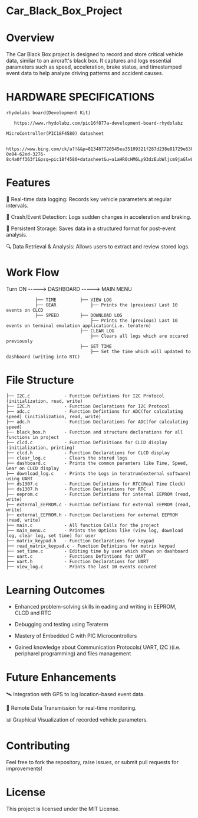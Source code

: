 # Car_Black_Box_Project

# Overview

The Car Black Box project is designed to record and store critical vehicle data, 
similar to an aircraft's black box. It captures and logs essential parameters such as 
speed, acceleration, brake status, and timestamped event data to help analyze driving patterns and accident causes.

# HARDWARE SPECIFICATIONS

    rhydolabs board(Development Kit)

       https://www.rhydolabz.com/pic16f877a-development-board-rhydolabz

    MicroController(PIC18F4580) datasheet
   
       https://www.bing.com/ck/a?!&&p=813487720545ea35109321f287d238e81729e638819447e9da7e724da6f825d6JmltdHM9MTc0MDg3MzYwMA&ptn=3&ver=2&hsh=4&fclid=07df9f89-0e04-62ed-3276-8c4a0ff363f1&psq=pic18f4580+datasheet&u=a1aHR0cHM6Ly93dzEubWljcm9jaGlwLmNvbS9kb3dubG9hZHMvZW4vRGV2aWNlRG9jLzM5NjM3ZC5wZGY&ntb=1

# Features

  📌 Real-time data logging: Records key vehicle parameters at regular intervals.

  🚗 Crash/Event Detection: Logs sudden changes in acceleration and braking.

  💾 Persistent Storage: Saves data in a structured format for post-event analysis.

  🔍 Data Retrieval & Analysis: Allows users to extract and review stored logs.

# Work Flow

Turn ON -----> DASHBOARD -----> MAIN MENU

               ├── TIME         ├── VIEW LOG  
               ├── GEAR             ├── Prints the (previous) Last 10 events on CLCD
               ├── SPEED        ├── DOWNLOAD LOG
                                    ├── Prints the (previous) Last 10 events on terminal emulation application(i.e. teraterm)
                                ├── CLEAR LOG
                                    ├── Clears all logs which are occured previously
                                ├── SET TIME
                                    ├── Set the time which will updated to dashboard (writing into RTC)
                                    
# File Structure

    ├── I2C.c             - Function Defintions for I2C Protocol (initialization, read, write)
    ├── I2C.h             - Function Declarations for I2C Protocol
    ├── adc.c             - Function Defintions for ADC(for calculating speed) (initialization, read, write)
    ├── adc.h             - Function Declarations for ADC(for calculating speed)
    ├── black_box.h       - Function and structure declarations for all functions in project
    ├── clcd.c            - Function Definitions for CLCD display (initialization, printing)
    ├── clcd.h            - Function Declarations for CLCD display 
    ├── clear_log.c       - Clears the stored logs
    ├── dashboard.c       - Prints the common paramters like Time, Speed, Gear on CLCD display
    ├── download_log.c    - Prints the Logs in teratrum(external software) using UART
    ├── ds1307.c          - Function Defintions for RTC(Real Time Clock)
    ├── ds1307.h          - Function Declarations for RTC
    ├── eeprom.c          - Function Defintions for internal EEPROM (read, write)
    ├── external_EEPROM.c - Function Defintions for external EEPROM (read, write)
    ├── external_EEPROM.h - Function Declarations for external EEPROM (read, write)
    ├── main.c            - All function Calls for the project
    ├── main_menu.c       - Prints the Options like (view log, download log, clear log, set time) for user 
    ├── matrix_keypad.h   - Function Declarations for keypad
    ├── read_matrix_keypad.c - Function Defintions for matrix keypad
    ├── set_time.c        - Editing time by user which shown on dashboard
    ├── uart.c            - Functions Defintions for UART
    ├── uart.h            - Function Declarations for UART
    ├── view_log.c        - Prints the last 10 events occured

# Learning Outcomes

   - Enhanced problem-solving skills in eading and writing in EEPROM, CLCD and RTC

   - Debugging and testing using Teraterm

   - Mastery of Embedded C with PIC Microcontrollers

   - Gained knowledge about Communication Protocols( UART, I2C )(i.e. peripharel programming) and files management
     
# Future Enhancements

  🛰 Integration with GPS to log location-based event data.

  📶 Remote Data Transmission for real-time monitoring.

  📊 Graphical Visualization of recorded vehicle parameters.
  
# Contributing

Feel free to fork the repository, raise issues, or submit pull requests for improvements!

# License

This project is licensed under the MIT License.


